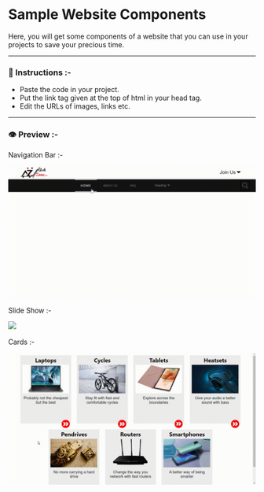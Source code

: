 # Sample Website Components
Here, you will get some components of a website that you can use in your projects to save your precious time.
<hr>

### 📄 Instructions :-
<ul>
<li>Paste the code in your project.</li>
<li>Put the link tag given at the top of html in your head tag.</li>
<li>Edit the URLs of images, links etc.</li>
</ul>
<hr>

### 👁️ Preview :-
Navigation Bar :-
<div>
  <img src='https://github.com/AshishAntil07/AshishAntil07/blob/SampleWC/navBar.gif'>
</div>

Slide Show :-
<div>
  <img src='https://github.com/AshishAntil07/AshishAntil07/blob/SampleWC/slide%20show.gif'>
</div>

Cards :-
<div>
  <img src='https://github.com/AshishAntil07/AshishAntil07/blob/SampleWC/cards.gif'>
</div>
